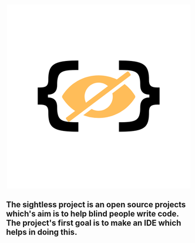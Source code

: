 <div style="text-align: center;">
<img src="./assets/%7B%20%7D.png" style="border: none;">
</div>

## The sightless project is an open source projects which's aim is to help blind people write code. The project's first goal is to make an IDE which helps in doing this. 

